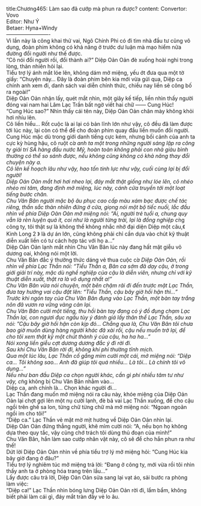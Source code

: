 title:Chương465: Làm sao đã cướp mà phun ra được?
content:
Convertor: Vovo<br>Editor: Như Ý<br>Betaer: Hyna+Windy<br>————————-<br>Vì lần này là công khai thử vai, Ngô Chính Phi có đi tìm nhà đầu tư cũng vô dụng, đoàn phim không có khả năng ở trước dư luận mà mạo hiểm nửa đường đổi người như thế được.<br>“Cô nói đổi người rồi, đổi thành ai?” Diệp Oản Oản đè xuống hoài nghi trong lòng, thản nhiên hỏi lại.<br>Tiểu trợ lý ánh mắt lóe lên, không dám mở miệng, yếu ớt đưa qua một tờ giấy: “Chuyện này… Đây là đoàn phim bên kia mới vừa gửi qua, Diệp ca chính anh xem đi, danh sách vai diễn chính thức, chiều nay liền sẽ công bố ra ngoài!”<br>Diệp Oản Oản nhận lấy, quét mắt nhìn, một giây kế tiếp, liền nhìn thấy người đóng vai nam hai Lâm Lạc Trần bất ngờ viết hai chữ —— Cung Húc!<br>“Cung Húc sao?” Nhìn thấy cái tên này, Diệp Oản Oản chân mày không khỏi hơi nhíu lên.<br>Cô liền hiểu… Rốt cuộc là ai lại có bản lĩnh lớn như vậy, cô đều đã làm được tới lúc này, lại còn có thể để cho đoàn phim quay đầu liền muốn đổi người.<br>Cung Húc mặc dù trong giới danh tiếng cực kém, nhưng bối cảnh của anh ta cực kỳ hùng hậu, cô ruột c*̉a anh ta một trong những người sáng lập ra công ty giải trí SA hàng đầu nước Mỹ, hoàn toàn không phải con nhà giàu bình thường có thể so sánh được, nếu không cũng không có khả năng thay đổi chuyện này a.<br>Cô lên kế hoạch lâu như vậy, hao tốn tinh lực như vậy, cuối cùng lại bị đổi người!<br>Diệp Oản Oản mắt hơi hơi nheo lại, đáy mắt thật giống như lóe lên, cô nhéo nhéo mi tâm, đang định mở miệng, lúc này, cánh cửa truyền tới một loạt tiếng bước chân.<br>Chu Văn Bân người mặc bộ âu phục cao cấp màu xám bạc được chế tác riêng, thần sắc thản nhiên đứng ở cửa, giọng nói một bộ tiếc nuối, lắc đầu nhìn về phía Diệp Oản Oản mở miệng nói: “Ai, người trẻ tuổi a, chung quy vẫn là rèn luyện quá ít, coi như là người từng trải, lại là đồng nghiệp c*̀ng công ty, tôi thật sự là không thể không nhắc nhở đại diện Diệp một câu,《 Kinh Long 2 》 là dự án lớn, cũng không phải chỉ cần dựa vào chút kỹ thuật diễn xuất liền có tư cách hợp tác với họ a…”<br>Diệp Oản Oản lạnh mắt nhìn Chu Văn Bân lúc này đang hất mặt giễu võ dương oai, không nói một lời.<br>Chu Văn Bân đắc ý thưởng thức dáng vẻ thua cuộc c*̉a Diệp Oản Oản, rồi nhìn về phía Lạc Thần nói: “Tiểu Thần a, Bân ca sớm đã dạy cậu, ở trong giới giải trí này, mặc dù nghề nghiệp của cậu là diễn viên, nhưng chỉ với kỹ thuật diễn xuất, thật ra là vô dụng nhất a!”<br>Chu Văn Bân vừa nói chuyện, một bên chậm rãi đi đến trước mặt Lạc Thần, đưa tay hướng vai cậu đặt lên: “Tiểu Thần, cậu bây giờ hối hận thì…”<br>Trước khi ngón tay của Chu Văn Bân đụng vào Lạc Thần, một bàn tay trắng nõn đã vươn ra vững vàng cản lại.<br>Chu Văn Bân cười một tiếng, thu hồi bàn tay đang có ý đồ đụng chạm Lạc Thần lại, con ngươi đục ngầu tùy ý đánh giá lấy thân thể Lạc Thần, sâu xa nói: ”Cậu bây giờ hối hận còn kịp đó… Chẳng qua là, Chu Văn Bân tôi chưa bao giờ muốn dùng hàng người khác đã xài rồi, cậu nếu muốn trở lại, để cho tôi xem thật kỹ một chút thành ý của cậu, ha ha ha…”<br>Nói xong liền giễu cợt dương dương đắc ý đi rời đi.<br>Sau khi Chu Văn Bân rời đi, không khí phi thường tĩnh mịch.<br>Qua một lúc lâu, Lạc Thần cố gắng mỉm cười một cái, mở miệng nói: “Diệp ca… Tôi không sao… Anh đã giúp tôi quá nhiều… Là tôi… Là chính tôi vô dụng…”<br>Nếu như ban đầu Diệp ca chọn người khác, cần gì phí nhiều tâm tư như vậy, c*̃ng không bị Chu Văn Bân nhằm vào…<br>Diệp ca, anh chính là… Chọn khác người đi…<br>Lạc Thần đang muốn mở miệng nói ra câu này, khóe miệng của Diệp Oản Oản lại chợt gợi lên một nụ cười lạnh, đè bả vai Lạc Thần xuống, để cho cậu ngồi trên ghế sa lon, từng chữ từng chữ mà mở miệng nói: “Ngoan ngoãn ngồi im cho tôi!”<br>“Diệp ca.” Lạc Thần vẻ mặt mờ mịt hướng về Diệp Oản Oản nhìn lại.<br>Diệp Oản Oản đứng thẳng người, khẽ mỉm cười nói: “A, nếu bọn họ không dựa theo quy tắc, vậy cũng chớ trách tôi dùng thủ đoạn của mình!”<br>Chu Văn Bân, hắn làm sao cướp nhân vật này, cô sẽ để cho hắn phun ra như thế!<br>Dứt lời Diệp Oản Oản nhìn về phía tiểu trợ lý mở miệng hỏi: “Cung Húc kia bây giờ đang ở đâu?”<br>Tiểu trợ lý nghiêm túc mở miệng trả lời: “Đang ở công ty, mới vừa rồi tôi nhìn thấy anh ta ở phòng hóa trang trên lầu…”<br>Lấy được câu trả lời, Diệp Oản Oản sửa sang lại vạt áo, sải bước ra phòng làm việc:<br>“Diệp ca!” Lạc Thần nhìn bóng lưng Diệp Oản Oản rời đi, lẩm bẩm, không biết phải làm cái gì, đáy mắt tràn đầy vẻ lo âu.